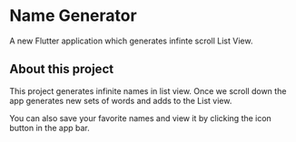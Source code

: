 # Name Generator

A new Flutter application which generates infinte scroll List View.

## About this project

This project generates infinite names in list view. Once we scroll down the app generates new sets of words and adds to the List view.

You can also save your favorite names and view it by clicking the icon button in the app bar.
